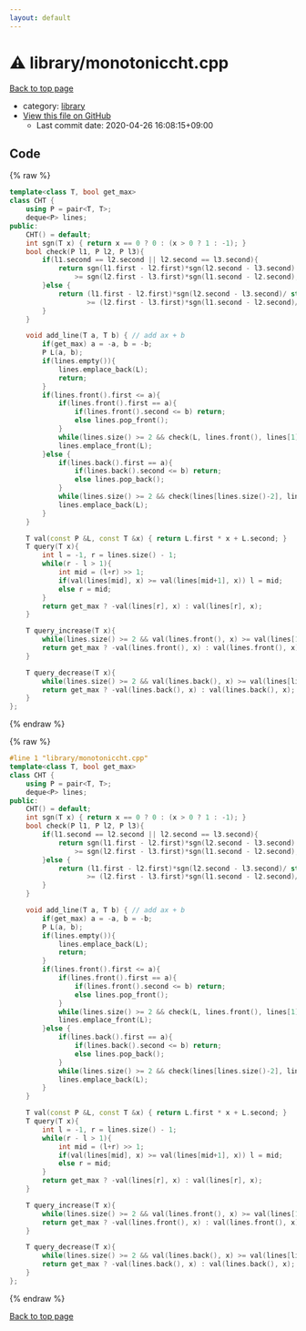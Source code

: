 ```yaml
---
layout: default
---
```


<!-- mathjax config similar to math.stackexchange -->
<script type="text/javascript" async
  src="https://cdnjs.cloudflare.com/ajax/libs/mathjax/2.7.5/MathJax.js?config=TeX-MML-AM_CHTML">
</script>
<script type="text/x-mathjax-config">
  MathJax.Hub.Config({
    TeX: { equationNumbers: { autoNumber: "AMS" }},
    tex2jax: {
      inlineMath: [ ['$','$'] ],
      processEscapes: true
    },
    "HTML-CSS": { matchFontHeight: false },
    displayAlign: "left",
    displayIndent: "2em"
  });
</script>

<script type="text/javascript" src="https://cdnjs.cloudflare.com/ajax/libs/jquery/3.4.1/jquery.min.js"></script>
<script src="https://cdn.jsdelivr.net/npm/jquery-balloon-js@1.1.2/jquery.balloon.min.js" integrity="sha256-ZEYs9VrgAeNuPvs15E39OsyOJaIkXEEt10fzxJ20+2I=" crossorigin="anonymous"></script>
<script type="text/javascript" src="../../assets/js/copy-button.js"></script>
<link rel="stylesheet" href="../../assets/css/copy-button.css" />


# :warning: library/monotoniccht.cpp

<a href="../../index.html">Back to top page</a>

* category: <a href="../../index.html#d521f765a49c72507257a2620612ee96">library</a>
* <a href="{{ site.github.repository_url }}/blob/master/library/monotoniccht.cpp">View this file on GitHub</a>
    - Last commit date: 2020-04-26 16:08:15+09:00




## Code

<a id="unbundled"></a>
{% raw %}
```cpp
template<class T, bool get_max>
class CHT {
    using P = pair<T, T>;
    deque<P> lines;
public:
    CHT() = default;
    int sgn(T x) { return x == 0 ? 0 : (x > 0 ? 1 : -1); }
    bool check(P l1, P l2, P l3){
        if(l1.second == l2.second || l2.second == l3.second){
            return sgn(l1.first - l2.first)*sgn(l2.second - l3.second)
                >= sgn(l2.first - l3.first)*sgn(l1.second - l2.second);
        }else {
            return (l1.first - l2.first)*sgn(l2.second - l3.second)/ static_cast<long double>(abs(l1.second - l2.second))
                   >= (l2.first - l3.first)*sgn(l1.second - l2.second)/ static_cast<long double>(abs(l2.second - l3.second));
        }
    }

    void add_line(T a, T b) { // add ax + b
        if(get_max) a = -a, b = -b;
        P L(a, b);
        if(lines.empty()){
            lines.emplace_back(L);
            return;
        }
        if(lines.front().first <= a){
            if(lines.front().first == a){
                if(lines.front().second <= b) return;
                else lines.pop_front();
            }
            while(lines.size() >= 2 && check(L, lines.front(), lines[1])) lines.pop_front();
            lines.emplace_front(L);
        }else {
            if(lines.back().first == a){
                if(lines.back().second <= b) return;
                else lines.pop_back();
            }
            while(lines.size() >= 2 && check(lines[lines.size()-2], lines.back(), L)) lines.pop_back();
            lines.emplace_back(L);
        }
    }

    T val(const P &L, const T &x) { return L.first * x + L.second; }
    T query(T x){
        int l = -1, r = lines.size() - 1;
        while(r - l > 1){
            int mid = (l+r) >> 1;
            if(val(lines[mid], x) >= val(lines[mid+1], x)) l = mid;
            else r = mid;
        }
        return get_max ? -val(lines[r], x) : val(lines[r], x);
    }

    T query_increase(T x){
        while(lines.size() >= 2 && val(lines.front(), x) >= val(lines[1], x)) lines.pop_front();
        return get_max ? -val(lines.front(), x) : val(lines.front(), x);
    }

    T query_decrease(T x){
        while(lines.size() >= 2 && val(lines.back(), x) >= val(lines[lines.size() - 2], x)) lines.pop_back();
        return get_max ? -val(lines.back(), x) : val(lines.back(), x);
    }
};

```
{% endraw %}

<a id="bundled"></a>
{% raw %}
```cpp
#line 1 "library/monotoniccht.cpp"
template<class T, bool get_max>
class CHT {
    using P = pair<T, T>;
    deque<P> lines;
public:
    CHT() = default;
    int sgn(T x) { return x == 0 ? 0 : (x > 0 ? 1 : -1); }
    bool check(P l1, P l2, P l3){
        if(l1.second == l2.second || l2.second == l3.second){
            return sgn(l1.first - l2.first)*sgn(l2.second - l3.second)
                >= sgn(l2.first - l3.first)*sgn(l1.second - l2.second);
        }else {
            return (l1.first - l2.first)*sgn(l2.second - l3.second)/ static_cast<long double>(abs(l1.second - l2.second))
                   >= (l2.first - l3.first)*sgn(l1.second - l2.second)/ static_cast<long double>(abs(l2.second - l3.second));
        }
    }

    void add_line(T a, T b) { // add ax + b
        if(get_max) a = -a, b = -b;
        P L(a, b);
        if(lines.empty()){
            lines.emplace_back(L);
            return;
        }
        if(lines.front().first <= a){
            if(lines.front().first == a){
                if(lines.front().second <= b) return;
                else lines.pop_front();
            }
            while(lines.size() >= 2 && check(L, lines.front(), lines[1])) lines.pop_front();
            lines.emplace_front(L);
        }else {
            if(lines.back().first == a){
                if(lines.back().second <= b) return;
                else lines.pop_back();
            }
            while(lines.size() >= 2 && check(lines[lines.size()-2], lines.back(), L)) lines.pop_back();
            lines.emplace_back(L);
        }
    }

    T val(const P &L, const T &x) { return L.first * x + L.second; }
    T query(T x){
        int l = -1, r = lines.size() - 1;
        while(r - l > 1){
            int mid = (l+r) >> 1;
            if(val(lines[mid], x) >= val(lines[mid+1], x)) l = mid;
            else r = mid;
        }
        return get_max ? -val(lines[r], x) : val(lines[r], x);
    }

    T query_increase(T x){
        while(lines.size() >= 2 && val(lines.front(), x) >= val(lines[1], x)) lines.pop_front();
        return get_max ? -val(lines.front(), x) : val(lines.front(), x);
    }

    T query_decrease(T x){
        while(lines.size() >= 2 && val(lines.back(), x) >= val(lines[lines.size() - 2], x)) lines.pop_back();
        return get_max ? -val(lines.back(), x) : val(lines.back(), x);
    }
};

```
{% endraw %}

<a href="../../index.html">Back to top page</a>

